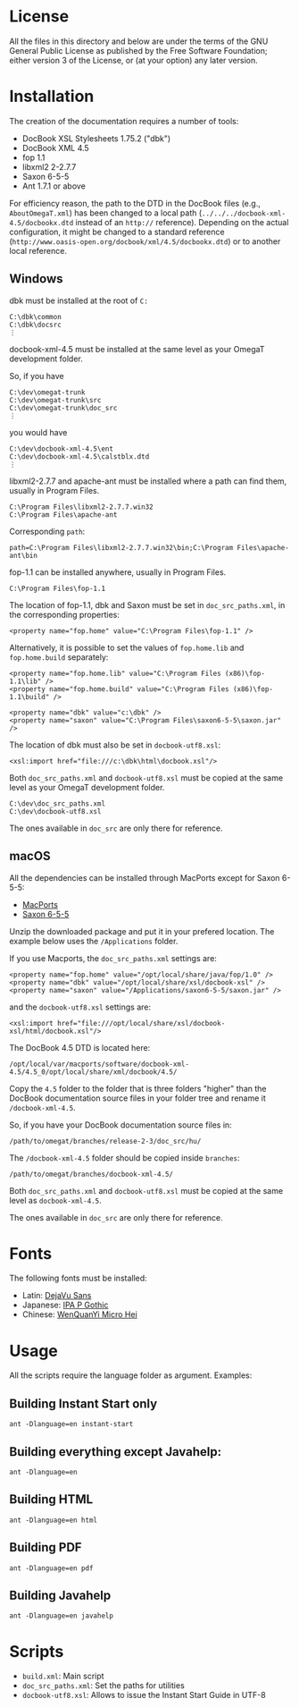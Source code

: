 # License

All the files in this directory and below are under the terms of the GNU General
Public License as published by the Free Software Foundation; either version 3 of
the License, or (at your option) any later version.

# Installation

The creation of the documentation requires a number of tools:

- DocBook XSL Stylesheets 1.75.2 ("dbk")
- DocBook XML 4.5
- fop 1.1
- libxml2 2-2.7.7
- Saxon 6-5-5
- Ant 1.7.1 or above

For efficiency reason, the path to the DTD in the DocBook files (e.g.,
`AboutOmegaT.xml`) has been changed to a local path
(`../../../docbook-xml-4.5/docbookx.dtd` instead of an `http://`
reference). Depending on the actual configuration, it might be changed to a
standard reference (`http://www.oasis-open.org/docbook/xml/4.5/docbookx.dtd`) or
to another local reference.

## Windows

dbk must be installed at the root of `C:`

    C:\dbk\common
    C:\dbk\docsrc
    ⋮

docbook-xml-4.5 must be installed at the same level as your OmegaT development
folder.

So, if you have

    C:\dev\omegat-trunk
    C:\dev\omegat-trunk\src
    C:\dev\omegat-trunk\doc_src
    ⋮

you would have

    C:\dev\docbook-xml-4.5\ent
    C:\dev\docbook-xml-4.5\calstblx.dtd
    ⋮

libxml2-2.7.7 and apache-ant must be installed where a path can find them,
usually in Program Files.

    C:\Program Files\libxml2-2.7.7.win32
    C:\Program Files\apache-ant

Corresponding `path`:

    path=C:\Program Files\libxml2-2.7.7.win32\bin;C:\Program Files\apache-ant\bin

fop-1.1 can be installed anywhere, usually in Program Files.

    C:\Program Files\fop-1.1

The location of fop-1.1, dbk and Saxon must be set in `doc_src_paths.xml`,
in the corresponding properties:

    <property name="fop.home" value="C:\Program Files\fop-1.1" />

Alternatively, it is possible to set the values of `fop.home.lib` and
`fop.home.build` separately:

    <property name="fop.home.lib" value="C:\Program Files (x86)\fop-1.1\lib" />
    <property name="fop.home.build" value="C:\Program Files (x86)\fop-1.1\build" />

    <property name="dbk" value="c:\dbk" />
    <property name="saxon" value="C:\Program Files\saxon6-5-5\saxon.jar" />

The location of dbk must also be set in `docbook-utf8.xsl`:

    <xsl:import href="file:///c:\dbk\html\docbook.xsl"/>

Both `doc_src_paths.xml` and `docbook-utf8.xsl` must be copied at the same level
as your OmegaT development folder.

    C:\dev\doc_src_paths.xml
    C:\dev\docbook-utf8.xsl

The ones available in `doc_src` are only there for reference.

## macOS

All the dependencies can be installed through MacPorts except for Saxon 6-5-5:

- [MacPorts](https://www.macports.org/)
- [Saxon 6-5-5](https://sourceforge.net/projects/saxon/files/saxon6/6.5.5/)

Unzip the downloaded package and put it in your prefered location. The example
below uses the `/Applications` folder.

If you use Macports, the `doc_src_paths.xml` settings are:

    <property name="fop.home" value="/opt/local/share/java/fop/1.0" />
    <property name="dbk" value="/opt/local/share/xsl/docbook-xsl" />
    <property name="saxon" value="/Applications/saxon6-5-5/saxon.jar" />

and the `docbook-utf8.xsl` settings are:

    <xsl:import href="file:///opt/local/share/xsl/docbook-xsl/html/docbook.xsl"/>

The DocBook 4.5 DTD is located here:

    /opt/local/var/macports/software/docbook-xml-4.5/4.5_0/opt/local/share/xml/docbook/4.5/

Copy the `4.5` folder to the folder that is three folders "higher" than the
DocBook documentation source files in your folder tree and rename it
`/docbook-xml-4.5`.

So, if you have your DocBook documentation source files in:

    /path/to/omegat/branches/release-2-3/doc_src/hu/

The `/docbook-xml-4.5` folder should be copied inside `branches`:

    /path/to/omegat/branches/docbook-xml-4.5/

Both `doc_src_paths.xml` and `docbook-utf8.xsl` must be copied at the same level
as `docbook-xml-4.5`.

The ones available in `doc_src` are only there for reference.

# Fonts
The following fonts must be installed:

- Latin: [DejaVu Sans](https://dejavu-fonts.github.io/)
- Japanese: [IPA P
  Gothic](https://ipafont.ipa.go.jp/old/ipafont/download.html#en)
- Chinese: [WenQuanYi Micro
  Hei](http://wenq.org/wqy2/index.cgi?action=browse&id=Home&lang=en)

# Usage

All the scripts require the language folder as argument. Examples:

## Building Instant Start only

    ant -Dlanguage=en instant-start

## Building everything except Javahelp:

    ant -Dlanguage=en

## Building HTML

    ant -Dlanguage=en html

## Building PDF

    ant -Dlanguage=en pdf

## Building Javahelp

    ant -Dlanguage=en javahelp

# Scripts

- `build.xml`: Main script
- `doc_src_paths.xml`: Set the paths for utilities
- `docbook-utf8.xsl`: Allows to issue the Instant Start Guide in UTF-8
